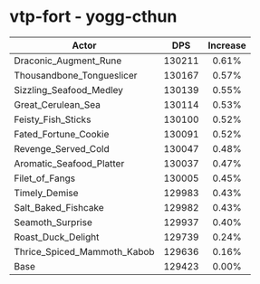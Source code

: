 # vtp-fort - yogg-cthun
| Actor | DPS | Increase |
|---|:---:|:---:|
|Draconic_Augment_Rune|130211|0.61%|
|Thousandbone_Tongueslicer|130167|0.57%|
|Sizzling_Seafood_Medley|130139|0.55%|
|Great_Cerulean_Sea|130114|0.53%|
|Feisty_Fish_Sticks|130100|0.52%|
|Fated_Fortune_Cookie|130091|0.52%|
|Revenge_Served_Cold|130047|0.48%|
|Aromatic_Seafood_Platter|130037|0.47%|
|Filet_of_Fangs|130005|0.45%|
|Timely_Demise|129983|0.43%|
|Salt_Baked_Fishcake|129982|0.43%|
|Seamoth_Surprise|129937|0.40%|
|Roast_Duck_Delight|129739|0.24%|
|Thrice_Spiced_Mammoth_Kabob|129636|0.16%|
|Base|129423|0.00%|
